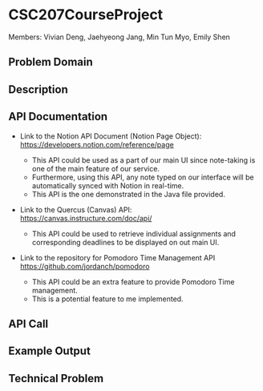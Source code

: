 # CSC207CourseProject
Members: Vivian Deng, Jaehyeong Jang, Min Tun Myo, Emily Shen

## Problem Domain


## Description


## API Documentation
- Link to the Notion API Document (Notion Page Object):
  https://developers.notion.com/reference/page
  - This API could be used as a part of our main UI since note-taking is one of the main feature of our service.
  - Furthermore, using this API, any note typed on our interface will be automatically synced with Notion in real-time.
  - This API is the one demonstrated in the Java file provided.


- Link to the Quercus (Canvas) API:
  https://canvas.instructure.com/doc/api/
  - This API could be used to retrieve individual assignments and corresponding deadlines to be displayed on out main UI. 


- Link to the repository for Pomodoro Time Management API https://github.com/jordanch/pomodoro
  - This API could be an extra feature to provide Pomodoro Time management.
  - This is a potential feature to me implemented.



## API Call

## Example Output

## Technical Problem

